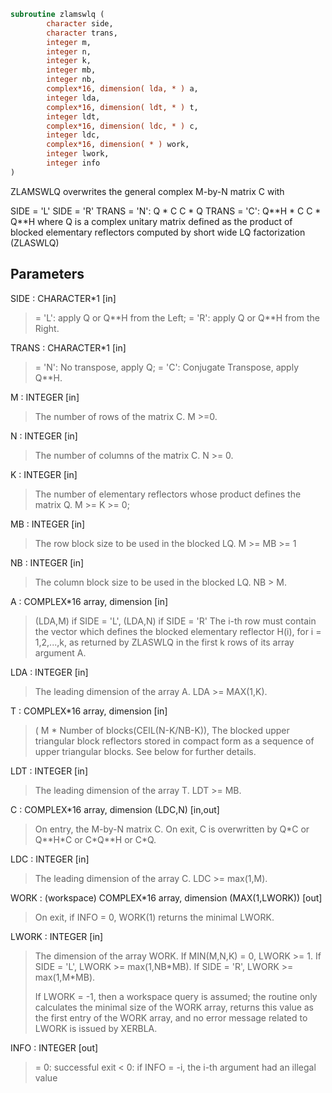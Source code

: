 ```fortran
subroutine zlamswlq (
        character side,
        character trans,
        integer m,
        integer n,
        integer k,
        integer mb,
        integer nb,
        complex*16, dimension( lda, * ) a,
        integer lda,
        complex*16, dimension( ldt, * ) t,
        integer ldt,
        complex*16, dimension( ldc, * ) c,
        integer ldc,
        complex*16, dimension( * ) work,
        integer lwork,
        integer info
)
```

ZLAMSWLQ overwrites the general complex M-by-N matrix C with


SIDE = 'L'     SIDE = 'R'
TRANS = 'N':      Q \* C          C \* Q
TRANS = 'C':      Q\*\*H \* C       C \* Q\*\*H
where Q is a complex unitary matrix defined as the product of blocked
elementary reflectors computed by short wide LQ
factorization (ZLASWLQ)

## Parameters
SIDE : CHARACTER\*1 [in]
> = 'L': apply Q or Q\*\*H from the Left;
> = 'R': apply Q or Q\*\*H from the Right.

TRANS : CHARACTER\*1 [in]
> = 'N':  No transpose, apply Q;
> = 'C':  Conjugate Transpose, apply Q\*\*H.

M : INTEGER [in]
> The number of rows of the matrix C.  M >=0.

N : INTEGER [in]
> The number of columns of the matrix C. N >= 0.

K : INTEGER [in]
> The number of elementary reflectors whose product defines
> the matrix Q.
> M >= K >= 0;

MB : INTEGER [in]
> The row block size to be used in the blocked LQ.
> M >= MB >= 1

NB : INTEGER [in]
> The column block size to be used in the blocked LQ.
> NB > M.

A : COMPLEX\*16 array, dimension [in]
> (LDA,M) if SIDE = 'L',
> (LDA,N) if SIDE = 'R'
> The i-th row must contain the vector which defines the blocked
> elementary reflector H(i), for i = 1,2,...,k, as returned by
> ZLASWLQ in the first k rows of its array argument A.

LDA : INTEGER [in]
> The leading dimension of the array A. LDA >= MAX(1,K).

T : COMPLEX\*16 array, dimension [in]
> ( M \* Number of blocks(CEIL(N-K/NB-K)),
> The blocked upper triangular block reflectors stored in compact form
> as a sequence of upper triangular blocks.  See below
> for further details.

LDT : INTEGER [in]
> The leading dimension of the array T.  LDT >= MB.

C : COMPLEX\*16 array, dimension (LDC,N) [in,out]
> On entry, the M-by-N matrix C.
> On exit, C is overwritten by Q\*C or Q\*\*H\*C or C\*Q\*\*H or C\*Q.

LDC : INTEGER [in]
> The leading dimension of the array C. LDC >= max(1,M).

WORK : (workspace) COMPLEX\*16 array, dimension (MAX(1,LWORK)) [out]
> On exit, if INFO = 0, WORK(1) returns the minimal LWORK.

LWORK : INTEGER [in]
> The dimension of the array WORK.
> If MIN(M,N,K) = 0, LWORK >= 1.
> If SIDE = 'L', LWORK >= max(1,NB\*MB).
> If SIDE = 'R', LWORK >= max(1,M\*MB).
> 
> If LWORK = -1, then a workspace query is assumed; the routine
> only calculates the minimal size of the WORK array, returns
> this value as the first entry of the WORK array, and no error
> message related to LWORK is issued by XERBLA.

INFO : INTEGER [out]
> = 0:  successful exit
> < 0:  if INFO = -i, the i-th argument had an illegal value
